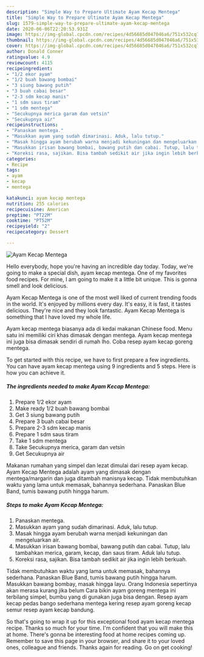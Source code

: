 ```yaml
---
description: "Simple Way to Prepare Ultimate Ayam Kecap Mentega"
title: "Simple Way to Prepare Ultimate Ayam Kecap Mentega"
slug: 1579-simple-way-to-prepare-ultimate-ayam-kecap-mentega
date: 2020-06-06T22:20:53.931Z
image: https://img-global.cpcdn.com/recipes/4d56685d047046a6/751x532cq70/ayam-kecap-mentega-foto-resep-utama.jpg
thumbnail: https://img-global.cpcdn.com/recipes/4d56685d047046a6/751x532cq70/ayam-kecap-mentega-foto-resep-utama.jpg
cover: https://img-global.cpcdn.com/recipes/4d56685d047046a6/751x532cq70/ayam-kecap-mentega-foto-resep-utama.jpg
author: Donald Conner
ratingvalue: 4.9
reviewcount: 4115
recipeingredient:
- "1/2 ekor ayam"
- "1/2 buah bawang bombai"
- "3 siung bawang putih"
- "3 buah cabai besar"
- "2-3 sdm kecap manis"
- "1 sdm saus tiram"
- "1 sdm mentega"
- "Secukupnya merica garam dan vetsin"
- "Secukupnya air"
recipeinstructions:
- "Panaskan mentega."
- "Masukkan ayam yang sudah dimarinasi. Aduk, lalu tutup."
- "Masak hingga ayam berubah warna menjadi kekuningan dan mengeluarkan air."
- "Masukkan irisan bawang bombai, bawang putih dan cabai. Tutup, lalu tambahkan merica, garam, kecap, dan saus tiram. Aduk lalu tutup."
- "Koreksi rasa, sajikan. Bisa tambah sedikit air jika ingin lebih berkuah."
categories:
- Recipe
tags:
- ayam
- kecap
- mentega

katakunci: ayam kecap mentega 
nutrition: 255 calories
recipecuisine: American
preptime: "PT22M"
cooktime: "PT52M"
recipeyield: "2"
recipecategory: Dessert

---
```



![Ayam Kecap Mentega](https://img-global.cpcdn.com/recipes/4d56685d047046a6/751x532cq70/ayam-kecap-mentega-foto-resep-utama.jpg)

Hello everybody, hope you're having an incredible day today. Today, we're going to make a special dish, ayam kecap mentega. One of my favorites food recipes. For mine, I am going to make it a little bit unique. This is gonna smell and look delicious.

Ayam Kecap Mentega is one of the most well liked of current trending foods in the world. It's enjoyed by millions every day. It's easy, it is fast, it tastes delicious. They're nice and they look fantastic. Ayam Kecap Mentega is something that I have loved my whole life.

Ayam kecap mentega biasanya ada di kedai makanan Chinese food. Menu satu ini memiliki ciri khas dimasak dengan mentega. Ayam kecap mentega ini juga bisa dimasak sendiri di rumah lho. Coba resep ayam kecap goreng mentega.


To get started with this recipe, we have to first prepare a few ingredients. You can have ayam kecap mentega using 9 ingredients and 5 steps. Here is how you can achieve it.

<!--inarticleads1-->

##### The ingredients needed to make Ayam Kecap Mentega:

1. Prepare 1/2 ekor ayam
1. Make ready 1/2 buah bawang bombai
1. Get 3 siung bawang putih
1. Prepare 3 buah cabai besar
1. Prepare 2-3 sdm kecap manis
1. Prepare 1 sdm saus tiram
1. Take 1 sdm mentega
1. Take Secukupnya merica, garam dan vetsin
1. Get Secukupnya air


Makanan rumahan yang simpel dan lezat dimulai dari resep ayam kecap. Ayam Kecap Mentega adalah ayam yang dimasak dengan mentega/margarin dan juga ditambah manisnya kecap. Tidak membutuhkan waktu yang lama untuk memasak, bahannya sederhana. Panaskan Blue Band, tumis bawang putih hingga harum. 

<!--inarticleads2-->

##### Steps to make Ayam Kecap Mentega:

1. Panaskan mentega.
1. Masukkan ayam yang sudah dimarinasi. Aduk, lalu tutup.
1. Masak hingga ayam berubah warna menjadi kekuningan dan mengeluarkan air.
1. Masukkan irisan bawang bombai, bawang putih dan cabai. Tutup, lalu tambahkan merica, garam, kecap, dan saus tiram. Aduk lalu tutup.
1. Koreksi rasa, sajikan. Bisa tambah sedikit air jika ingin lebih berkuah.


Tidak membutuhkan waktu yang lama untuk memasak, bahannya sederhana. Panaskan Blue Band, tumis bawang putih hingga harum. Masukkan bawang bombay, masak hingga layu. Orang Indonesia sepertinya akan merasa kurang jika belum Cara bikin ayam goreng mentega ini terbilang simpel, bumbu yang di gunakan juga bisa dengan. Resep ayam kecap pedas bango sederhana mentega kering resep ayam goreng kecap semur resep ayam kecap bandung. 

So that's going to wrap it up for this exceptional food ayam kecap mentega recipe. Thanks so much for your time. I'm confident that you will make this at home. There's gonna be interesting food at home recipes coming up. Remember to save this page in your browser, and share it to your loved ones, colleague and friends. Thanks again for reading. Go on get cooking!
